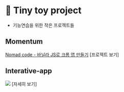 #  &#128640; Tiny toy project
- 기능연습을 위한 작은 프로젝트들


## Momentum 
[Nomad code - 바닐라 JS로 크롬 앱 만들기](https://nomadcoders.co/javascript-for-beginners)
[프로젝트 보기]

## Interative-app
![](https://images.velog.io/images/ouo_yoonk/post/dba8c1bb-37fb-45c5-8879-ca5eed285d3b/frame.gif)
[자세히 보기]
